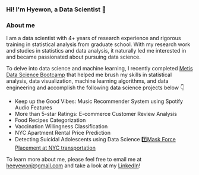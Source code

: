 ### Hi! I'm Hyewon, a Data Scientist 👋‍

### About me 
I am a data scientist with 4+ years of research experience 
and rigorous training in statistical analysis from graduate school.
With my research work and studies in statistics and data analysis, 
it naturally led me interested in and became passionated 
about pursuing data science. 

To delve into data science and machine learning, 
I recently completed [Metis Data Science Bootcamp](https://www.thisismetis.com/) 
that helped me brush my skills in statistical analysis, 
data visualization, machine learning algorithms, 
and data engineering and accomplish the following
data science projects below 👇

- Keep up the Good Vibes: Music Recommender System using Spotify Audio Features
- More than 5-star Ratings: E-commerce Customer Review Analysis
- Food Recipes Categorization 
- Vaccination Willingness Classification
- NYC Apartment Rental Price Prediction
- Detecting Suicidal Adolescents using Data Science
7️⃣[Mask Force Placement at NYC transportation](https://github.com/hyewonjng/Metis-MaskForcePlacement) 

To learn more about me, please feel free to email me at heeyewonj@gmail.com
and take a look at my [LinkedIn](https://www.linkedin.com/in/hyewonjng/)! 

